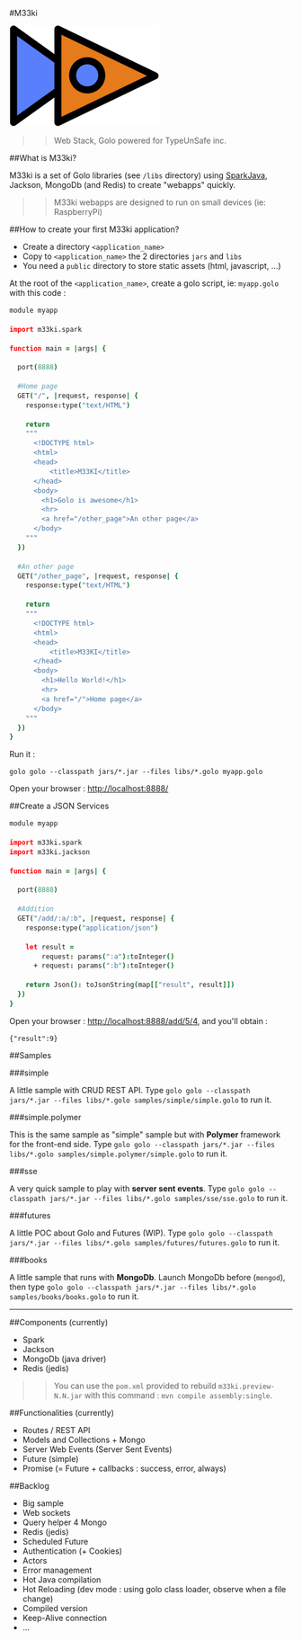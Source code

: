 #M33ki

![...](meekilogo.png)

>>Web Stack, Golo powered for TypeUnSafe inc.

##What is M33ki?

M33ki is a set of Golo libraries (see `/libs` directory) using [SparkJava](http://www.sparkjava.com/), Jackson, MongoDb (and Redis) to create "webapps" quickly.

>>M33ki webapps are designed to run on small devices (ie: RaspberryPi)

##How to create your first M33ki application?

- Create a directory `<application_name>`
- Copy to `<application_name>` the 2 directories `jars` and `libs`
- You need a `public` directory to store static assets (html, javascript, ...)

At the root of the `<application_name>`, create a golo script, ie: `myapp.golo` with this code :

```coffeescript
module myapp

import m33ki.spark

function main = |args| {

  port(8888)

  #Home page
  GET("/", |request, response| {
    response:type("text/HTML")

    return 
    """
      <!DOCTYPE html>
      <html>
      <head>
          <title>M33KI</title>
      </head>
      <body>
        <h1>Golo is awesome</h1>
        <hr>
        <a href="/other_page">An other page</a>
      </body>
    """
  })

  #An other page
  GET("/other_page", |request, response| {
    response:type("text/HTML")

    return 
    """
      <!DOCTYPE html>
      <html>
      <head>
          <title>M33KI</title>
      </head>
      <body>
        <h1>Hello World!</h1>
        <hr>
        <a href="/">Home page</a>
      </body>
    """
  })
}
```

Run it :

    golo golo --classpath jars/*.jar --files libs/*.golo myapp.golo

Open your browser : [http://localhost:8888/](http://localhost:8888/)

##Create a JSON Services

```coffeescript
module myapp

import m33ki.spark
import m33ki.jackson

function main = |args| {

  port(8888)

  #Addition
  GET("/add/:a/:b", |request, response| {
    response:type("application/json")

    let result =  
        request: params(":a"):toInteger() 
      + request: params(":b"):toInteger()

    return Json(): toJsonString(map[["result", result]])
  })
}
```

Open your browser : [http://localhost:8888/add/5/4](http://localhost:8888/add/5/4), and you'll obtain :

    {"result":9}


##Samples

###simple

A little sample with CRUD REST API. Type `golo golo --classpath jars/*.jar --files libs/*.golo samples/simple/simple.golo` to run it.

###simple.polymer

This is the same sample as "simple" sample but with **Polymer** framework for the front-end side. Type `golo golo --classpath jars/*.jar --files libs/*.golo samples/simple.polymer/simple.golo` to run it.

###sse

A very quick sample to play with **server sent events**. Type `golo golo --classpath jars/*.jar --files libs/*.golo samples/sse/sse.golo` to run it.

###futures

A little POC about Golo and Futures (WIP). Type `golo golo --classpath jars/*.jar --files libs/*.golo samples/futures/futures.golo` to run it.

###books

A little sample that runs with **MongoDb**. Launch MongoDb before (`mongod`), then type `golo golo --classpath jars/*.jar --files libs/*.golo samples/books/books.golo` to run it.

<hr>

##Components (currently)

- Spark
- Jackson
- MongoDb (java driver)
- Redis (jedis)

>>You can use the `pom.xml` provided to rebuild `m33ki.preview-N.N.jar` with this command : `mvn compile assembly:single`.

##Functionalities (currently)

- Routes / REST API
- Models and Collections + Mongo
- Server Web Events (Server Sent Events)
- Future (simple)
- Promise (= Future + callbacks : success, error, always)

##Backlog

- Big sample
- Web sockets
- Query helper 4 Mongo
- Redis (jedis)
- Scheduled Future
- Authentication (+ Cookies)
- Actors
- Error management
- Hot Java compilation
- Hot Reloading (dev mode : using golo class loader, observe when a file change)
- Compiled version
- Keep-Alive connection
- ...
